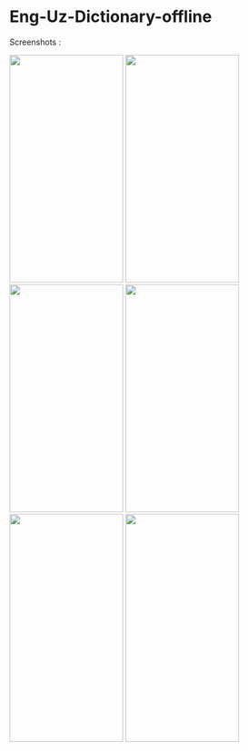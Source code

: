 # Eng-Uz-Dictionary-offline

Screenshots :

<img src="https://github.com/Nabijonov-Otabek-19/Eng-Uz-Dictionary-offline/assets/81671570/947f6179-8446-44ab-8df4-c7c2777a4389" width="200" height="400">
<img src="https://github.com/Nabijonov-Otabek-19/Eng-Uz-Dictionary-offline/assets/81671570/3634ac2d-3651-45dc-b1c2-6e9427f91928" width="200" height="400">
<img src="https://github.com/Nabijonov-Otabek-19/Eng-Uz-Dictionary-offline/assets/81671570/403eef93-c60f-415d-aed3-28537be3361c" width="200" height="400">
<img src="https://github.com/Nabijonov-Otabek-19/Eng-Uz-Dictionary-offline/assets/81671570/5646b9ce-09c3-447b-8c00-b66cf39ac85b" width="200" height="400">
<img src="https://github.com/Nabijonov-Otabek-19/Eng-Uz-Dictionary-offline/assets/81671570/88279ddb-dca9-4841-953d-3a8ef66ca1a1" width="200" height="400">
<img src="https://github.com/Nabijonov-Otabek-19/Eng-Uz-Dictionary-offline/assets/81671570/45cc5edf-3abe-46f2-99b3-29a721d520d6" width="200" height="400">
